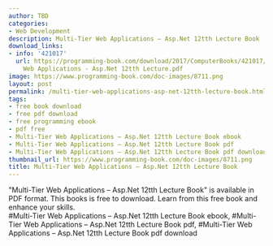 ```yaml
---
author: TBD
categories:
- Web Development
description: Multi-Tier Web Applications – Asp.Net 12tth Lecture Book
download_links:
- info: '421017'
  url: https://programming-book.com/download/2017/ComputerBooks/421017/Multi-Tier
    Web Applications - Asp.Net 12tth Lecture.pdf
image: https://www.programming-book.com/doc-images/8711.png
layout: post
permalink: /multi-tier-web-applications-asp-net-12tth-lecture-book.html
tags:
- free book download
- free pdf download
- free programming ebook
- pdf free
- Multi-Tier Web Applications – Asp.Net 12tth Lecture Book ebook
- Multi-Tier Web Applications – Asp.Net 12tth Lecture Book pdf
- Multi-Tier Web Applications – Asp.Net 12tth Lecture Book pdf download
thumbnail_url: https://www.programming-book.com/doc-images/8711.png
title: Multi-Tier Web Applications – Asp.Net 12tth Lecture Book
---
```


 
<div class="item-desc text-justify">
  "Multi-Tier Web Applications – Asp.Net 12tth Lecture Book" is available in PDF format. This books is free to download. Learn from this free book and enhance your skills.
  <br>
  #Multi-Tier Web Applications – Asp.Net 12tth Lecture Book ebook, #Multi-Tier Web Applications – Asp.Net 12tth Lecture Book pdf, #Multi-Tier Web Applications – Asp.Net 12tth Lecture Book pdf download
</div>